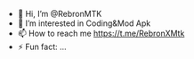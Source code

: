 - 👋 Hi, I’m @RebronMTK
- 👀 I’m interested in Coding&Mod Apk
- 📫 How to reach me https://t.me/RebronXMtk
- ⚡ Fun fact: ...

<!---
RebronMTK/RebronMTK is a ✨ special ✨ repository because its `README.md` (this file) appears on your GitHub profile.
You can click the Preview link to take a look at your changes.
--->
